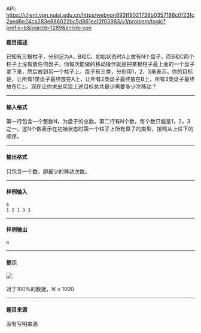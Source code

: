API: https://client.vpn.nuist.edu.cn/https/webvpn893ff9021738b0357186c0f23fc2aed6e24ca283e886022bc5d861ea12f03963/v1/problem/logic?prefix=b&logicId=1289&enlink-vpn

#### 题目描述

已知有三根柱子，分别记为A，B和C。初始状态时A上放有N个盘子，而B和C两个柱子上没有放任何盘子。你每次能做的移动操作就是把某根柱子最上面的一个盘子拿下来，然后放到另一个柱子上。盘子有三类，分别用1，2，3来表示。你的目标是，让所有1类盘子最终放在A上，让所有2类盘子最终放在B上，所有3类盘子最终放在C上。现在让你求出实现上述目标总共最少需要多少次移动？

---

#### 输入格式

第一行包含一个整数N，为盘子的总数。第二行有N个数，每个数只能是1，2，3之一。这N个数表示在初始状态时第一个柱子上所有盘子的类型，按照从上往下的顺序。

---

#### 输出格式

只包含一个数，即最少的移动次数。

---

#### 样例输入
```
5
1 2 1 3 3

```

---

#### 样例输出
```
8

```

---

#### 提示

![](../file/1289_0.jpg) 

对于100%的数据，_N_ ≤ 1000

---

#### 题目来源

没有写明来源